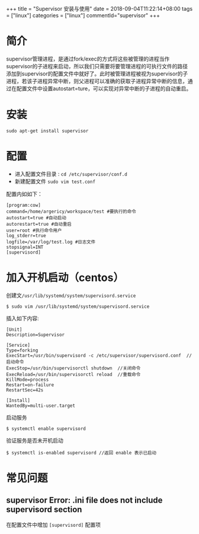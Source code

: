 +++
title = "Supervisor 安装与使用"
date = 2018-09-04T11:22:14+08:00
tags = ["linux"]
categories = ["linux"]
commentId="supervisor"
+++
# 简介
supervisor管理进程，是通过fork/exec的方式将这些被管理的进程当作supervisor的子进程来启动，所以我们只需要将要管理进程的可执行文件的路径添加到supervisor的配置文件中就好了。此时被管理进程被视为supervisor的子进程，若该子进程异常中断，则父进程可以准确的获取子进程异常中断的信息，通过在配置文件中设置autostart=ture，可以实现对异常中断的子进程的自动重启。
# 安装
`sudo apt-get install supervisor`
# 配置
- 进入配置文件目录 : `cd /etc/supervisor/conf.d`
- 新建配置文件 `sudo vim test.conf`

配置内如如下：
```
[program:cow] 
command=/home/argericy/workspace/test #要执行的命令
autostart=true #自动启动
autorestart=true #自动重启
user=root #执行命令用户
log_stderr=true
logfile=/var/log/test.log #日志文件
stopsignal=INT
[supervisord]
```
# 加入开机启动（centos）
创建文`/usr/lib/systemd/system/supervisord.service`

    $ sudo vim /usr/lib/systemd/system/supervisord.service

插入如下内容:
```
[Unit] 
Description=Supervisor

[Service] 
Type=forking 
ExecStart=/usr/bin/supervisord -c /etc/supervisor/supervisord.conf  // 启动命令
ExecStop=/usr/bin/supervisorctl shutdown  //关闭命令
ExecReload=/usr/bin/supervisorctl reload  //重载命令
KillMode=process 
Restart=on-failure 
RestartSec=42s

[Install] 
WantedBy=multi-user.target
```

启动服务

	$ systemctl enable supervisord
验证服务是否未开机启动

	$ systemctl is-enabled supervisord //返回 enable 表示已启动


# 常见问题
## supervisor Error: .ini file does not include supervisord section
在配置文件中增加  `[supervisord]` 配置项


